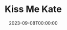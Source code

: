 ---
title: Kiss Me Kate
date: 2023-09-08T00:00:00
opening_date: 1971-10-08
closing_date: 1971-10-23
layout: productions
playbill:
Theatre: Theatre Jacksonville
Venue: Little Theatre
cast:
- Fred Graham: Harry Hodge
- Harry Trevor: Bill Harriman
- Louis Lane: Carol Kearney
- Ralph: Doug Thomas
- Lilli Vanessi: Martha Carswell
- Hattie: Dorothy Ledford
- Paul: Bill Harris
- Bill Calhoun: Bill Thomas
- First Man: Tom Nehl
- Second Man: Bob Hilgenberg
- Stage Doorman: Dale Stillson
- Cab Driver: Carlos Castanon
- Harrison Howell: Jack Masters
- Bianca: Carol Kearney
- Baptista: Bill Harriman
- Gremio: Chuck Woodworth
- Hortensio: Randy Weedman
- Lucentio: Bill Thomas
- Katharine: Martha Carswell
- Petruchio: Harry Hodge
- Servant:
  - Charles Woys
  - Bill Merwin
- Ensemble:
  - Carmen Chronister
  - Shirley Cooke
  - Marlene Crippen
  - Debbie Eaton
  - Harriet McPherson
  - Sheila Stepkin
  - Barbara Stillson
  - Tudi Sweeney
  - Sherri Thornton
  - Vivienne Winemiller
  - Tom Dunn
  - Bill Harris
  - Coleman Hawk
  - John Krmerick
  - Bill Merwin
  - Stewart Stein
  - Randy Weedman
  - Steve Winemiller
  - Cuck Woodworth
  - Charles Woys
crew:
- Director: Robert Knowles
- Musical Director: Rosalind McCall
- Scene Design: Hal Henderson
- Choreographer: Buddy Sherwood
- Stage Manager: Doug Thomas
- Assistant Stage Manager: Thelma Mayeron
- Lighting:
  - Aaron Rosenberg
  - Phyllis Waddell
  - Mike Ryan
- Costume Designer:
  - Robert Knowles
  - Diane Somerville
- Costumes:
  - Mary Coyle
  - Diane Somerville
  - Gert Berman
  - Nancy Kaye
  - Kathy Magarowicz
- Properties:
  - Katie Raven
  - Karen Wakefield
  - Roberta Quattlebaum
  - Mary Ellen Wofford
- Set Construction:
  - Paul Allen
  - Anne Bagshaw
  - Janice Brinkman
  - Carlos Castanon
  - Marlene Crippen
  - Mike Forbes
  - Jack Hallum
  - Randy Horne
  - Lara Johnson
  - Kathy Magarowicz
  - Maggie Martin
  - Virgina Monk
  - Doris Musseau
  - Hal Nearhof
  - Marcia Patch
  - Charlie Price
  - Dale Stillson
  - Melinda Thompson
  - Paul Whitfield
- Stage Crew:
  - Judy Alperin
  - Anne Bagshaw
  - Carlos J. Castanon
  - Jack Hallum
  - Kathy Magarowicz
  - Doris Musseau
  - Hal Nearhof
  - Marcia Patch
  - Dale Stillson
  - Melinda Thompson
  - Paul Whitfield
- Make-up: Bill Petry
- Publicity:
  - Wilfred Lyon, Jr.
  - Diane Somerville
- Box Office:
  - Ann Dubow
  - Gert Berman
---